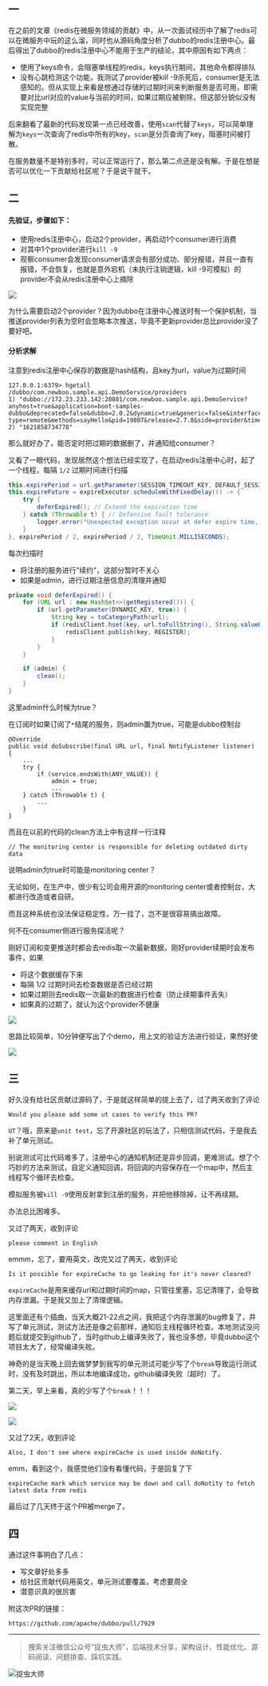 ## 一
在之前的文章《redis在微服务领域的贡献》中，从一次面试经历中了解了redis可以在微服务中玩的这么溜，同时也从源码角度分析了dubbo的redis注册中心。最后得出了dubbo的redis注册中心不能用于生产的结论，其中原因有如下两点：

- 使用了keys命令，会阻塞单线程的redis，keys执行期间，其他命令都得排队
- 没有心跳检测这个功能，我测试了provider被kill -9杀死后，consumer是无法感知的。但从实现上来看是想通过存储的过期时间来判断服务是否可用，即需要对比url对应的value与当前的时间，如果过期应被剔除，但这部分貌似没有实现完整

后来翻看了最新的代码发现第一点已经改善，使用`scan`代替了`keys`，可以简单理解为`keys`一次查询了redis中所有的key，`scan`是分页查询了key，阻塞时间被打散。

在服务数量不是特别多时，可以正常运行了，那么第二点还是没有解。于是在想是否可以优化一下贡献给社区呢？于是说干就干。

## 二

#### 先验证，步骤如下：

- 使用redis注册中心，启动2个provider，再启动1个consumer进行消费
- 对其中1个provider进行`kill -9`
- 观察consumer会发现consumer请求会有部分成功、部分报错，并且一直有报错，不会恢复，也就是意外宕机（未执行注销逻辑，kill -9可模拟）的provider不会从redis注册中心上摘除

![](1.png)

为什么需要启动2个provider？因为dubbo在注册中心推送时有一个保护机制，当推送provider列表为空时会忽略本次推送，毕竟不更新provider总比provider没了要好吧。

#### 分析求解
注意到redis注册中心保存的数据是hash结构，且key为url，value为过期时间
```
127.0.0.1:6379> hgetall /dubbo/com.newboo.sample.api.DemoService/providers
1) "dubbo://172.23.233.142:20881/com.newboo.sample.api.DemoService?anyhost=true&application=boot-samples-dubbo&deprecated=false&dubbo=2.0.2&dynamic=true&generic=false&interface=com.newboo.sample.api.DemoService&metadata-type=remote&methods=sayHello&pid=19807&release=2.7.8&side=provider&timestamp=1621857955355"
2) "1621858734778"
```
那么就好办了，能否定时把过期的数据删了，并通知给consumer？

又看了一眼代码，发现居然这个想法已经实现了，在启动redis注册中心时，起了一个线程，每隔 `1/2` 过期时间进行扫描
```java
this.expirePeriod = url.getParameter(SESSION_TIMEOUT_KEY, DEFAULT_SESSION_TIMEOUT);
this.expireFuture = expireExecutor.scheduleWithFixedDelay(() -> {
    try {
        deferExpired(); // Extend the expiration time
    } catch (Throwable t) { // Defensive fault tolerance
        logger.error("Unexpected exception occur at defer expire time, cause: " + t.getMessage(), t);
    }
}, expirePeriod / 2, expirePeriod / 2, TimeUnit.MILLISECONDS);
```
每次扫描时
- 将注册的服务进行"续约"，这部分暂时不关心
- 如果是admin，进行过期注册信息的清理并通知

```java
private void deferExpired() {
    for (URL url : new HashSet<>(getRegistered())) {
        if (url.getParameter(DYNAMIC_KEY, true)) {
            String key = toCategoryPath(url);
            if (redisClient.hset(key, url.toFullString(), String.valueOf(System.currentTimeMillis() + expirePeriod)) == 1) {
                redisClient.publish(key, REGISTER);
            }
        }
    }

    if (admin) {
        clean();
    }
}
```
这里admin什么时候为true？

在订阅时如果订阅了`*`结尾的服务，则admin置为true，可能是dubbo控制台
```
@Override
public void doSubscribe(final URL url, final NotifyListener listener) {
    ...
    try {
        if (service.endsWith(ANY_VALUE)) {
            admin = true;
            ...
    } catch (Throwable t) {
        ...
    }
}
```
而且在以前的代码的clean方法上中有这样一行注释
```
// The monitoring center is responsible for deleting outdated dirty data
```
说明admin为true时可能是monitoring center？

无论如何，在生产中，很少有公司会用开源的monitoring center或者控制台，大都进行改造或者自研。

而且这种系统也没法保证稳定性，万一挂了，岂不是很容易搞出故障。


何不在consumer侧进行服务探活呢？

刚好订阅和变更推送时都会去redis取一次最新数据，刚好provider续期时会发布事件，如果
- 将这个数据缓存下来
- 每隔 1/2 过期时间去检查数据是否已经过期
- 如果过期则去redis取一次最新的数据进行检查（防止续期事件丢失）
- 如果真的过期了，就认为这个provider不健康

![](2.png)

思路比较简单，10分钟便写出了个demo，用上文的验证方法进行验证，果然好使

![](https://files.mdnice.com/user/6104/f56d4591-83f9-4358-b27c-df0450d00411.png)

## 三
好久没有给社区贡献过源码了，于是就这样简单的提上去了，过了两天收到了评论

`Would you please add some ut cases to verify this PR?`

`UT`？哦，原来是`unit test`，忘了开源社区的玩法了，只相信测试代码，于是我去补了单元测试。

别说测试可比代码难多了，注册中心的通知机制还是异步回调，更难测试。想了个巧妙的方法来测试，自定义通知回调，将回调的内容保存在一个map中，然后主线程写个循环去检查。

模拟服务被`kill -9`使用反射拿到注册的服务，并把他移除掉，让不再续期。

办法总比困难多。

又过了两天，收到评论

`please comment in English`

emmm，忘了，要用英文，改完又过了两天，收到评论

`Is it possible for expireCache to go leaking for it's never cleared?`

`expireCache`是用来缓存url和过期时间的map，只管往里塞，忘记清理了，会导致内存泄漏。于是我又加上了清理逻辑。

这里面还有个插曲，当天大概21-22点之间，我把这个内存泄漏的bug修复了，并写了单元测试，测试方法还是像之前那样，通知后主线程循环检查。本地测试没问题后就提交到github了，当时github上编译失败了，我也没多想，毕竟dubbo这个项目太大了，经常编译失败。

神奇的是当天晚上回去做梦梦到我写的单元测试可能少写了个`break`导致运行测试时，没有及时跳出，所以本地编译成功，github编译失败（超时）了。

第二天，早上来看，真的少写了个`break`！！！


![](https://files.mdnice.com/user/6104/a8729a9c-f1ff-4a0f-b3fc-11f2c4ae49bf.png)

![](https://files.mdnice.com/user/6104/9623926d-42a6-4b5c-ad59-3922ef3eaaa6.png)


又过了2天，收到评论

`Also, I don't see where expireCache is used inside doNotify.`

emm，看到这个，我感觉他们没有看懂代码，于是回复了下

`expireCache mark which service may be down and call doNotity to fetch latest data from redis`

最后过了几天终于这个PR被merge了。


## 四

通过这件事明白了几点：

- 写文章好处多多
- 给社区贡献代码用英文，单元测试要覆盖，考虑要周全
- 潜意识真的很厉害


附这次PR的链接：

`https://github.com/apache/dubbo/pull/7929`

---

> 搜索关注微信公众号"捉虫大师"，后端技术分享，架构设计、性能优化、源码阅读、问题排查、踩坑实践。

![捉虫大师](../../qrcode_small.jpg)
